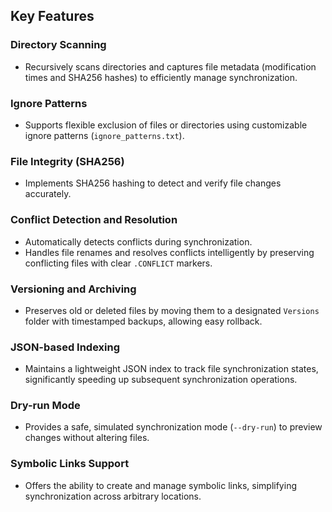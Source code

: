 ## Key Features

### Directory Scanning
- Recursively scans directories and captures file metadata (modification times and SHA256 hashes) to efficiently manage synchronization.

### Ignore Patterns
- Supports flexible exclusion of files or directories using customizable ignore patterns (`ignore_patterns.txt`).

### File Integrity (SHA256)
- Implements SHA256 hashing to detect and verify file changes accurately.

### Conflict Detection and Resolution
- Automatically detects conflicts during synchronization.
- Handles file renames and resolves conflicts intelligently by preserving conflicting files with clear `.CONFLICT` markers.

### Versioning and Archiving
- Preserves old or deleted files by moving them to a designated `Versions` folder with timestamped backups, allowing easy rollback.

### JSON-based Indexing
- Maintains a lightweight JSON index to track file synchronization states, significantly speeding up subsequent synchronization operations.

### Dry-run Mode
- Provides a safe, simulated synchronization mode (`--dry-run`) to preview changes without altering files.

### Symbolic Links Support
- Offers the ability to create and manage symbolic links, simplifying synchronization across arbitrary locations.
